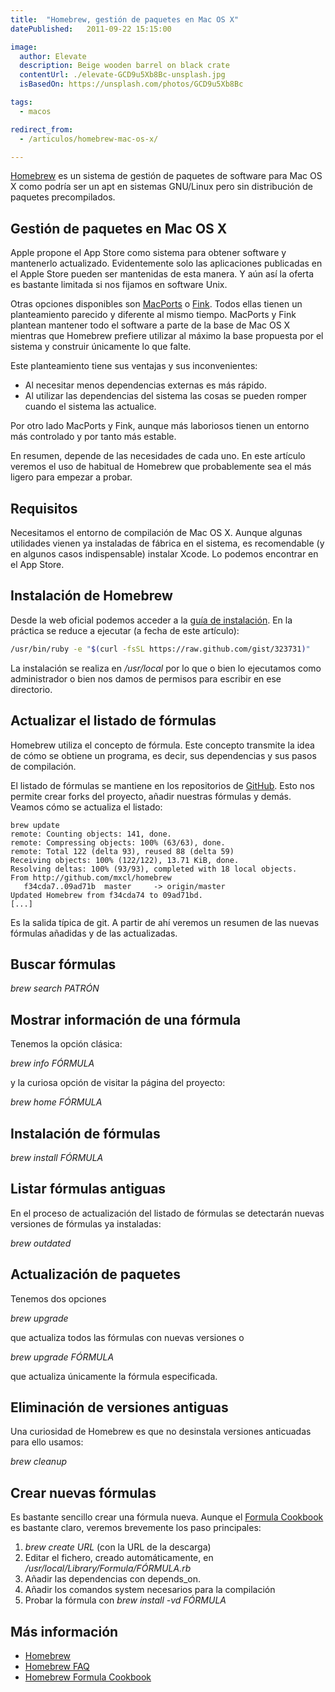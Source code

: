 ```yaml
---
title:  "Homebrew, gestión de paquetes en Mac OS X"
datePublished:   2011-09-22 15:15:00

image:
  author: Elevate
  description: Beige wooden barrel on black crate
  contentUrl: ./elevate-GCD9u5Xb8Bc-unsplash.jpg
  isBasedOn: https://unsplash.com/photos/GCD9u5Xb8Bc

tags:
  - macos

redirect_from:
  - /articulos/homebrew-mac-os-x/

---
```


[Homebrew](http://mxcl.github.com/homebrew/) es un sistema de gestión de
paquetes de software para Mac OS X como podría ser un apt en sistemas
GNU/Linux pero sin distribución de paquetes precompilados.

Gestión de paquetes en Mac OS X
-------------------------------

Apple propone el App Store como sistema para obtener software y
mantenerlo actualizado. Evidentemente solo las aplicaciones publicadas
en el Apple Store pueden ser mantenidas de esta manera. Y aún así la
oferta es bastante limitada si nos fijamos en software Unix.

Otras opciones disponibles son [MacPorts](http://www.macports.org/) o
[Fink](http://www.finkproject.org/). Todos ellas tienen un planteamiento
parecido y diferente al mismo tiempo. MacPorts y Fink plantean mantener
todo el software a parte de la base de Mac OS X mientras que Homebrew
prefiere utilizar al máximo la base propuesta por el sistema y construir
únicamente lo que falte.

Este planteamiento tiene sus ventajas y sus inconvenientes:

-   Al necesitar menos dependencias externas es más rápido.
-   Al utilizar las dependencias del sistema las cosas se pueden romper
    cuando el sistema las actualice.

Por otro lado MacPorts y Fink, aunque más laboriosos tienen un entorno
más controlado y por tanto más estable.

En resumen, depende de las necesidades de cada uno. En este artículo
veremos el uso de habitual de Homebrew que probablemente sea el más
ligero para empezar a probar.

Requisitos
----------

Necesitamos el entorno de compilación de Mac OS X. Aunque algunas
utilidades vienen ya instaladas de fábrica en el sistema, es
recomendable (y en algunos casos indispensable) instalar Xcode. Lo
podemos encontrar en el App Store.

Instalación de Homebrew
-----------------------

Desde la web oficial podemos acceder a la [guía de
instalación](https://github.com/mxcl/homebrew/wiki/installation). En la
práctica se reduce a ejecutar (a fecha de este artículo):

~~~bash
/usr/bin/ruby -e "$(curl -fsSL https://raw.github.com/gist/323731)"
~~~

La instalación se realiza en */usr/local* por lo que o bien lo
ejecutamos como administrador o bien nos damos de permisos para escribir
en ese directorio.

Actualizar el listado de fórmulas
---------------------------------

Homebrew utiliza el concepto de fórmula. Este concepto transmite la idea
de cómo se obtiene un programa, es decir, sus dependencias y sus pasos
de compilación.

El listado de fórmulas se mantiene en los repositorios de
[GitHub](https://github.com/). Esto nos permite crear forks del
proyecto, añadir nuestras fórmulas y demás. Veamos cómo se actualiza el
listado:

~~~bash{outputLines: 2-10}
brew update
remote: Counting objects: 141, done.
remote: Compressing objects: 100% (63/63), done.
remote: Total 122 (delta 93), reused 88 (delta 59)
Receiving objects: 100% (122/122), 13.71 KiB, done.
Resolving deltas: 100% (93/93), completed with 18 local objects.
From http://github.com/mxcl/homebrew
   f34cda7..09ad71b  master     -> origin/master
Updated Homebrew from f34cda74 to 09ad71bd.
[...]
~~~

Es la salida típica de git. A partir de ahí veremos un resumen de las
nuevas fórmulas añadidas y de las actualizadas.

Buscar fórmulas
---------------

*brew search PATRÓN*

Mostrar información de una fórmula
----------------------------------

Tenemos la opción clásica:

*brew info FÓRMULA*

y la curiosa opción de visitar la página del proyecto:

*brew home FÓRMULA*

Instalación de fórmulas
-----------------------

*brew install FÓRMULA*

Listar fórmulas antiguas
------------------------

En el proceso de actualización del listado de fórmulas se detectarán
nuevas versiones de fórmulas ya instaladas:

*brew outdated*

Actualización de paquetes
-------------------------

Tenemos dos opciones

*brew upgrade*

que actualiza todos las fórmulas con nuevas versiones o

*brew upgrade FÓRMULA*

que actualiza únicamente la fórmula especificada.

Eliminación de versiones antiguas
---------------------------------

Una curiosidad de Homebrew es que no desinstala versiones anticuadas
para ello usamos:

*brew cleanup*

Crear nuevas fórmulas
---------------------

Es bastante sencillo crear una fórmula nueva. Aunque el [Formula
Cookbook](https://github.com/mxcl/homebrew/wiki/Formula-Cookbook) es
bastante claro, veremos brevemente los paso principales:

1.  *brew create URL* (con la URL de la descarga)
2.  Editar el fichero, creado automáticamente, en
    */usr/local/Library/Formula/FÓRMULA.rb*
3.  Añadir las dependencias con depends\_on.
4.  Añadir los comandos system necesarios para la compilación
5.  Probar la fórmula con *brew install -vd FÓRMULA*

Más información
---------------

-   [Homebrew](http://mxcl.github.com/homebrew/)
-   [Homebrew FAQ](https://github.com/mxcl/homebrew/wiki/FAQ)
-   [Homebrew Formula
    Cookbook](https://github.com/mxcl/homebrew/wiki/Formula-Cookbook)

